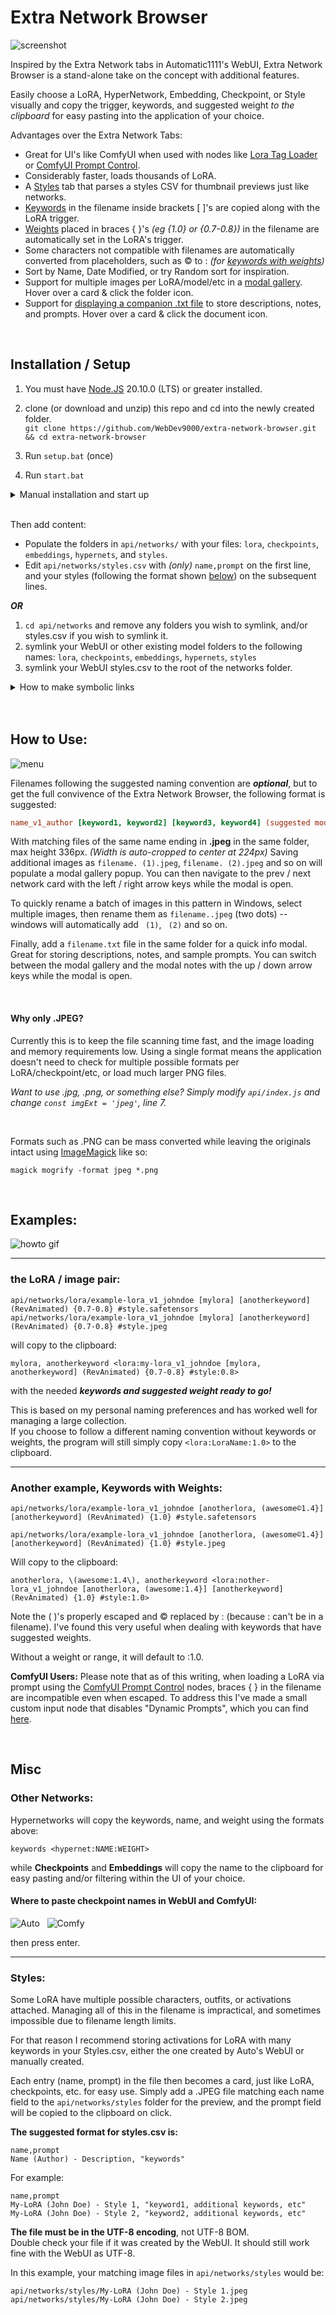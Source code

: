 # Extra Network Browser

![screenshot](screenshot.png)

Inspired by the Extra Network tabs in Automatic1111's WebUI, Extra Network Browser is a stand-alone take on the concept with additional features.

Easily choose a LoRA, HyperNetwork, Embedding, Checkpoint, or Style visually and copy the trigger, keywords, and suggested weight *to the clipboard* for easy pasting into the application of your choice.

Advantages over the Extra Network Tabs:

* Great for UI's like ComfyUI when used with nodes like [Lora Tag Loader](https://github.com/badjeff/comfyui_lora_tag_loader/) or [ComfyUI Prompt Control](https://github.com/asagi4/comfyui-prompt-control).
* Considerably faster, loads thousands of LoRA.
* A [Styles](#styles) tab that parses a styles CSV for thumbnail previews just like networks.
* [Keywords](#keywords) in the filename inside brackets [ ]'s are copied along with the LoRA trigger.
* [Weights](#weights) placed in braces { }'s *(eg {1.0} or {0.7-0.8})* in the filename are automatically set in the LoRA's trigger.
* Some characters not compatible with filenames are automatically converted from placeholders, such as ©️ to : *(for [keywords with weights](#weights))*
* Sort by Name, Date Modified, or try Random sort for inspiration.
* Support for multiple images per LoRA/model/etc in a [modal gallery](#modal). Hover over a card & click the folder icon.
* Support for [displaying a companion .txt file](#modal) to store descriptions, notes, and prompts. Hover over a card & click the document icon.

<br />

## Installation / Setup

1) You must have [Node.JS](https://nodejs.org/en) 20.10.0 (LTS) or greater installed.
2) clone (or download and unzip) this repo and cd into the newly created folder.<br />
   ```git clone https://github.com/WebDev9000/extra-network-browser.git && cd extra-network-browser```
4) Run `setup.bat` (once)

5) Run `start.bat`

<details>
<summary>Manual installation and start up</summary>

#### Setup:

```
git clone https://github.com/WebDev9000/extra-network-browser.git && cd extra-network-browser
cd api && npm install
cd ../app && npm install
```

#### Start up:

5) From api folder: `start node index` *(This starts the backend that'll deal with the filesystem)*
6) From app folder: `start npm run dev` *(The React frontend)*

*(Note: you can also use `npm run build` followed by `npm run preview`, or serve the dist folder with the webserver of your choice, such as nginx. This will give slightly better performance. If you do so, you must rerun `npm run build` after any new updates or changes to the code.)*

</details>
<br />

Then add content:

- Populate the folders in `api/networks/` with your files: `lora`, `checkpoints`, `embeddings`, `hypernets`, and `styles`.
- Edit `api/networks/styles.csv` with *(only)* `name,prompt` on the first line, and your styles (following the format shown [below](#styles)) on the subsequent lines.

***OR***

1) `cd api/networks` and remove any folders you wish to symlink, and/or styles.csv if you wish to symlink it.
2) symlink your WebUI or other existing model folders to the following names: `lora`, `checkpoints`, `embeddings`, `hypernets`, `styles`
3) symlink your WebUI styles.csv to the root of the networks folder.

<details>
<summary>How to make symbolic links</summary>

Symlinking your existing folders is suggested and can be done as such:

``` bash
# Windows
mklink /d lora C:\webui\models\LoRA
# ... (other folders) ...
mklink styles.csv C:\webui\styles.csv

# Linux:
ln -s ~/webui/models/LoRA lora
# ... (other folders) ...
ln -s ~/webui/styles.csv styles.csv
```
</details>
<br />

<br />

## How to Use:

![menu](menu.png)

Filenames following the suggested naming convention are ***optional***, but to get the full convivence of the Extra Network Browser, the following format is suggested:

``` ini
name_v1_author [keyword1, keyword2] [keyword3, keyword4] (suggested model) {weight1-weight2} #tag1 #tag2.safetensors
```

With matching files of the same name ending in **.jpeg** in the same folder, max height 336px.  *(Width is auto-cropped to center at 224px)*
<a id="modal"></a>
Saving additional images as `filename. (1).jpeg`, `filename. (2).jpeg` and so on will populate a modal gallery popup.  You can then navigate to the prev / next network card with the left / right arrow keys while the modal is open.

To quickly rename a batch of images in this pattern in Windows, select multiple images, then rename them as `filename..jpeg` (two dots) -- windows will automatically add ` (1)`, ` (2)` and so on.

Finally, add a `filename.txt` file in the same folder for a quick info modal.  Great for storing descriptions, notes, and sample prompts.  You can switch between the modal gallery and the modal notes with the up / down arrow keys while the modal is open.

<br />

#### Why only .JPEG?

Currently this is to keep the file scanning time fast, and the image loading and memory requirements low.  Using a single format means the application doesn't need to check for multiple possible formats per LoRA/checkpoint/etc, or load much larger PNG files.

*Want to use .jpg, .png, or something else?  Simply modify `api/index.js` and change `const imgExt = 'jpeg'`, line 7.*

<br />

Formats such as .PNG can be mass converted while leaving the originals intact using [ImageMagick](https://imagemagick.org) like so:

```
magick mogrify -format jpeg *.png
```

<br />

## Examples:

![howto gif](howto.gif)

---

<a id="keywords"></a>
### the LoRA / image pair:

`api/networks/lora/example-lora_v1_johndoe [mylora] [anotherkeyword] (RevAnimated) {0.7-0.8} #style.safetensors`<br />
`api/networks/lora/example-lora_v1_johndoe [mylora] [anotherkeyword] (RevAnimated) {0.7-0.8} #style.jpeg`

will copy to the clipboard:

`mylora, anotherkeyword <lora:my-lora_v1_johndoe [mylora, anotherkeyword] (RevAnimated) {0.7-0.8} #style:0.8>`

with the needed ***keywords and suggested weight ready to go!***

This is based on my personal naming preferences and has worked well for managing a large collection.<br />
If you choose to follow a different naming convention without keywords or weights, the program will still simply copy ```<lora:LoraName:1.0>``` to the clipboard.

---

<a id="weights"></a>
### Another example, Keywords with Weights:

`api/networks/lora/example-lora_v1_johndoe [anotherlora, (awesome©️1.4}] [anotherkeyword] (RevAnimated) {1.0} #style.safetensors`

`api/networks/lora/example-lora_v1_johndoe [anotherlora, (awesome©️1.4}] [anotherkeyword] (RevAnimated) {1.0} #style.jpeg`

Will copy to the clipboard:

`anotherlora, \(awesome:1.4\), anotherkeyword <lora:nother-lora_v1_johndoe [anotherlora, (awesome:1.4}] [anotherkeyword] (RevAnimated) {1.0} #style:1.0>`

Note the ( )'s properly escaped and ©️ replaced by : (because : can't be in a filename).  I've found this very useful when dealing with keywords that have suggested weights.

Without a weight or range, it will default to :1.0.

**ComfyUI Users:** Please note that as of this writing, when loading a LoRA via prompt using the [ComfyUI Prompt Control](https://github.com/asagi4/comfyui-prompt-control) nodes, braces { } in the filename are incompatible even when escaped.  To address this I've made a small custom input node that disables "Dynamic Prompts", which you can find [here](https://github.com/WebDev9000/WebDev9000-Nodes).

<br />

## Misc

### Other Networks:

Hypernetworks will copy the keywords, name, and weight using the formats above:

`keywords <hypernet:NAME:WEIGHT>`

while **Checkpoints** and **Embeddings** will copy the name to the clipboard for easy pasting and/or filtering within the UI of your choice.

#### Where to paste checkpoint names in WebUI and ComfyUI:

![Auto](auto.png) &nbsp;
![Comfy](comfy.png)

then press enter.

---

<a id="styles"></a>
### Styles:

Some LoRA have multiple possible characters, outfits, or activations attached.  Managing all of this in the filename is impractical, and sometimes impossible due to filename length limits.

For that reason I recommend storing activations for LoRA with many keywords in your Styles.csv, either the one created by Auto's WebUI or manually created.

Each entry (name, prompt) in the file then becomes a card, just like LoRA, checkpoints, etc. for easy use.  Simply add a .JPEG file matching each name field to the `api/networks/styles` folder for the preview, and the prompt field will be copied to the clipboard on click.

**The suggested format for styles.csv is:**

```
name,prompt
Name (Author) - Description, "keywords"
```

For example:

```
name,prompt
My-LoRA (John Doe) - Style 1, "keyword1, additional keywords, etc"
My-LoRA (John Doe) - Style 2, "keyword2, additional keywords, etc"
```

**The file must be in the UTF-8 encoding**, not UTF-8 BOM.<br />
Double check your file if it was created by the WebUI.  It should still work fine with the WebUI as UTF-8.

In this example, your matching image files in `api/networks/styles` would be:

`api/networks/styles/My-LoRA (John Doe) - Style 1.jpeg`<br/>
`api/networks/styles/My-LoRA (John Doe) - Style 2.jpeg`

